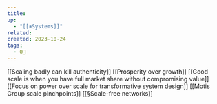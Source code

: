 ```yaml
---
title: 
up:
  - "[[⎈Systems]]"
related: 
created: 2023-10-24
tags:
  - 0🌲
---
```

[[Scaling badly can kill authenticity]]
[[Prosperity over growth]]
[[Good scale is when you have full market share without compromising value]]
[[Focus on power over scale for transformative system design]]
[[Motis Group scale pinchpoints]]
[[§Scale-free networks]]